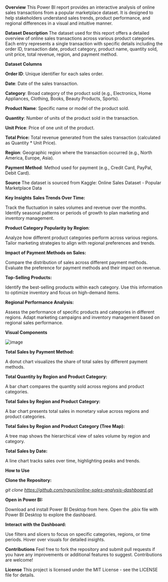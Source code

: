 **Overview**
This Power BI report provides an interactive analysis of online sales transactions from a popular marketplace dataset. It is designed to help stakeholders understand sales trends, product performance, and regional differences in a visual and intuitive manner.

**Dataset Description**
The dataset used for this report offers a detailed overview of online sales transactions across various product categories. Each entry represents a single transaction with specific details including the order ID, transaction date, product category, product name, quantity sold, unit price, total revenue, region, and payment method.

**Dataset Columns**

**Order ID**: Unique identifier for each sales order.

**Date**: Date of the sales transaction.

**Category**: Broad category of the product sold (e.g., Electronics, Home Appliances, Clothing, Books, Beauty Products, Sports).

**Product Name**: Specific name or model of the product sold.

**Quantity**: Number of units of the product sold in the transaction.

**Unit Price**: Price of one unit of the product.

**Total Price:** Total revenue generated from the sales transaction (calculated as Quantity * Unit Price).

**Region**: Geographic region where the transaction occurred (e.g., North America, Europe, Asia).

**Payment Method**: Method used for payment (e.g., Credit Card, PayPal, Debit Card).

**Source**
The dataset is sourced from Kaggle: Online Sales Dataset - Popular Marketplace Data

**Key Insights**
**Sales Trends Over Time:**

Track the fluctuation in sales volumes and revenue over the months.
Identify seasonal patterns or periods of growth to plan marketing and inventory management.

**Product Category Popularity by Region**:

Analyze how different product categories perform across various regions.
Tailor marketing strategies to align with regional preferences and trends.

**Impact of Payment Methods on Sales:**

Compare the distribution of sales across different payment methods.
Evaluate the preference for payment methods and their impact on revenue.

**Top-Selling Products:**

Identify the best-selling products within each category.
Use this information to optimize inventory and focus on high-demand items.

**Regional Performance Analysis:**

Assess the performance of specific products and categories in different regions.
Adapt marketing campaigns and inventory management based on regional sales performance.

**Visual Components**

![image](https://github.com/nguni/Online-Sales-Analysis-Dashboard/assets/49798653/19eb37a7-c606-4a70-ac80-8127daab1c77)


**Total Sales by Payment Method:**

A donut chart visualizes the share of total sales by different payment methods.

**Total Quantity by Region and Product Category:**

A bar chart compares the quantity sold across regions and product categories.

**Total Sales by Region and Product Category:**

A bar chart presents total sales in monetary value across regions and product categories.

**Total Sales by Region and Product Category (Tree Map):**

A tree map shows the hierarchical view of sales volume by region and category.

**Total Sales by Date:**

A line chart tracks sales over time, highlighting peaks and trends.


**How to Use**

**Clone the Repository:**

_git clone https://github.com/nguni/online-sales-analysis-dashboard.git_

**Open in Power BI:**

Download and install Power BI Desktop from here.
Open the .pbix file with Power BI Desktop to explore the dashboard.

**Interact with the Dashboard:**

Use filters and slicers to focus on specific categories, regions, or time periods.
Hover over visuals for detailed insights.

**Contributions**
Feel free to fork the repository and submit pull requests if you have any improvements or additional features to suggest. Contributions are welcome!

**License**
This project is licensed under the MIT License - see the LICENSE file for details.
